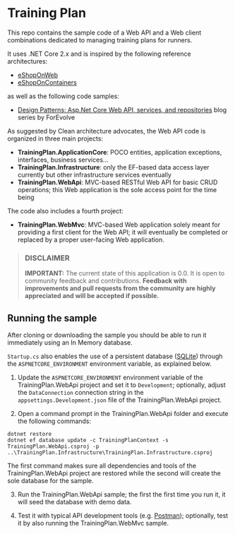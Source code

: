 # Training Plan

This repo contains the sample code of a Web API and a Web client combinations dedicated to managing training plans for runners.

It uses .NET Core 2.x and is inspired by the following reference architectures:

- [eShopOnWeb](https://github.com/dotnet-architecture/eShopOnWeb)
- [eShopOnContainers](https://github.com/dotnet-architecture/eShopOnContainerseShopOnWeb)

as well as the following code samples:

- [Design Patterns: Asp.Net Core Web API, services, and repositories](http://www.forevolve.com/en/articles/2017/08/11/design-patterns-web-api-service-and-repository-part-1/) blog series by ForEvolve

As suggested by Clean architecture advocates, the Web API code is organized in three main projects:

- **TrainingPlan.ApplicationCore**: POCO entities, application exceptions, interfaces, business services...
- **TrainingPlan.Infrastructure**: only the EF-based data access layer currently but other infrastructure services eventually
- **TrainingPlan.WebApi**: MVC-based RESTful Web API for basic CRUD operations; this Web application is the sole access point for the time being

The code also includes a fourth project:

- **TrainingPlan.WebMvc**: MVC-based Web application solely meant for providing a first client for the Web API; it will eventually be completed or replaced by a proper user-facing Web application.

> ### DISCLAIMER
> **IMPORTANT:** The current state of this application is 0.0. It is open to community feedback and contributions. **Feedback with improvements and pull requests from the community are highly appreciated and will be accepted if possible.**

## Running the sample

After cloning or downloading the sample you should be able to run it immediately using an In Memory database.

`Startup.cs` also enables the use of a persistent database ([SQLite](https://www.sqlite.org)) through the `ASPNETCORE_ENVIRONMENT` environment variable, as explained below.

1. Update the `ASPNETCORE_ENVIRONMENT` environment variable of the TrainingPlan.WebApi project and set it to `Development`; optionally, adjust the `DataConnection` connection string in the `appsettings.Development.json` file of the TrainingPlan.WebApi project.

2. Open a command prompt in the TrainingPlan.WebApi folder and execute the following commands:

```
dotnet restore
dotnet ef database update -c TrainingPlanContext -s TrainingPlan.WebApi.csproj -p ..\TrainingPlan.Infrastructure\TrainingPlan.Infrastructure.csproj
```

   The first command makes sure all dependencies and tools of the TrainingPlan.WebApi project are restored while the second will create the sole database for the sample.

3. Run the TrainingPlan.WebApi sample; the first the first time you run it, it will seed the database with demo data.

4. Test it with typical API development tools (e.g. [Postman](https://www.getpostman.com/)); optionally, test it by also running the TrainingPlan.WebMvc sample.
